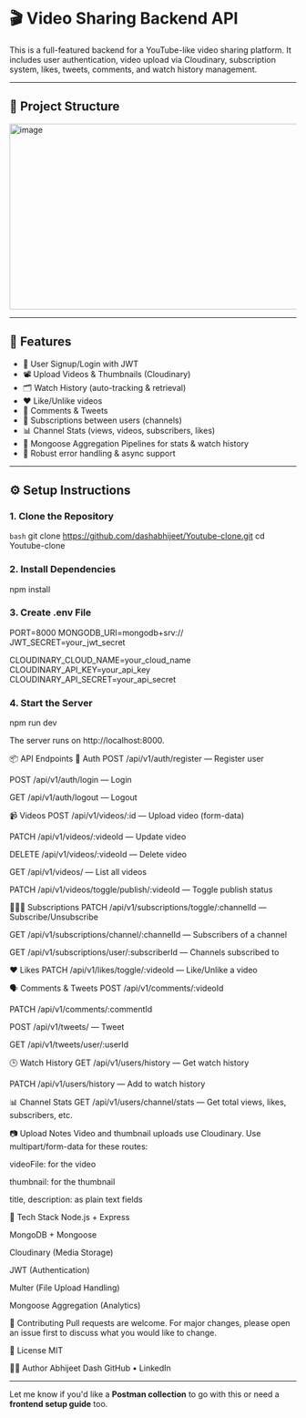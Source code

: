 # 🎬 Video Sharing Backend API

This is a full-featured backend for a YouTube-like video sharing platform. It includes user authentication, video upload via Cloudinary, subscription system, likes, tweets, comments, and watch history management.

---

## 📁 Project Structure

<img width="1064" height="326" alt="image" src="https://github.com/user-attachments/assets/d522b469-8af5-4a73-8fba-a0d8d9adb847" />


---

## 🚀 Features

- 🔐 User Signup/Login with JWT
- 📽 Upload Videos & Thumbnails (Cloudinary)
- 🗂 Watch History (auto-tracking & retrieval)
- ❤️ Like/Unlike videos
- 💬 Comments & Tweets
- 🔄 Subscriptions between users (channels)
- 📊 Channel Stats (views, videos, subscribers, likes)
- 🧠 Mongoose Aggregation Pipelines for stats & watch history
- 🧪 Robust error handling & async support

---

## ⚙️ Setup Instructions

### 1. Clone the Repository

```bash```
git clone https://github.com/dashabhijeet/Youtube-clone.git
cd Youtube-clone

### 2. Install Dependencies

npm install

### 3. Create .env File

PORT=8000
MONGODB_URI=mongodb+srv://<your-db-connection-string>
JWT_SECRET=your_jwt_secret

CLOUDINARY_CLOUD_NAME=your_cloud_name
CLOUDINARY_API_KEY=your_api_key
CLOUDINARY_API_SECRET=your_api_secret

### 4. Start the Server

npm run dev

The server runs on http://localhost:8000.

📦 API Endpoints
🔑 Auth
POST /api/v1/auth/register — Register user

POST /api/v1/auth/login — Login

GET /api/v1/auth/logout — Logout

📹 Videos
POST /api/v1/videos/:id — Upload video (form-data)

PATCH /api/v1/videos/:videoId — Update video

DELETE /api/v1/videos/:videoId — Delete video

GET /api/v1/videos/ — List all videos

PATCH /api/v1/videos/toggle/publish/:videoId — Toggle publish status

🧑‍🤝‍🧑 Subscriptions
PATCH /api/v1/subscriptions/toggle/:channelId — Subscribe/Unsubscribe

GET /api/v1/subscriptions/channel/:channelId — Subscribers of a channel

GET /api/v1/subscriptions/user/:subscriberId — Channels subscribed to

❤️ Likes
PATCH /api/v1/likes/toggle/:videoId — Like/Unlike a video

🗣 Comments & Tweets
POST /api/v1/comments/:videoId

PATCH /api/v1/comments/:commentId

POST /api/v1/tweets/ — Tweet

GET /api/v1/tweets/user/:userId

🕒 Watch History
GET /api/v1/users/history — Get watch history

PATCH /api/v1/users/history — Add to watch history

📊 Channel Stats
GET /api/v1/users/channel/stats — Get total views, likes, subscribers, etc.

📷 Upload Notes
Video and thumbnail uploads use Cloudinary. Use multipart/form-data for these routes:

videoFile: for the video

thumbnail: for the thumbnail

title, description: as plain text fields

📌 Tech Stack
Node.js + Express

MongoDB + Mongoose

Cloudinary (Media Storage)

JWT (Authentication)

Multer (File Upload Handling)

Mongoose Aggregation (Analytics)

🙌 Contributing
Pull requests are welcome. For major changes, please open an issue first to discuss what you would like to change.

📄 License
MIT

🧑‍💻 Author
Abhijeet Dash
GitHub • LinkedIn


---

Let me know if you'd like a **Postman collection** to go with this or need a **frontend setup guide** too.


